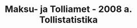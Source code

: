 ---
schema: default
title: Maksu- ja Tolliamet - 2008 a. Tollistatistika
title_en: Tax and Customs Board - Customs statistics for 2008
notes: '<a href=https://www.emta.ee/et/kontaktid-ja-ametist/maksulaekumine-statistika/maksu-ja-tolliameti-avaandmed>Maksu- ja Tolliameti avaandmed</a>. <a href=https://www.emta.ee/et/kontaktid-ja-ametist/avaandmed-maksulaekumine-statistika/tollistatistika>Tollistatistika</a>.'
notes_en: ''
department: ''
category:
  - Majandus ja rahandus
category_en:
  - Economy and Finance
resources:
  - name: Tariifikvootide ja seire statistika aastal 2008
    url: 'https://www.emta.ee/sites/default/files/kontaktid-ja-ametist/maksulaekumine-statistika/tollistatistika/2008/tariifikvootide_ja_seire_statistika_2008.pdf'
    format: PDF
    interactive: 'False'
  - name: Tollistatistika 2008. aastal
    url: 'https://www.emta.ee/sites/default/files/kontaktid-ja-ametist/maksulaekumine-statistika/tollistatistika/2008/aasta_2008.xls'
    format: XLS
    interactive: 'True'
  - name: Tollistatistika detsembris 2008
    url: 'https://www.emta.ee/sites/default/files/kontaktid-ja-ametist/maksulaekumine-statistika/tollistatistika/2008/detsember_2008.xls'
    format: XLS
    interactive: 'True'
  - name: Tollistatistika novembris 2008
    url: 'https://www.emta.ee/sites/default/files/kontaktid-ja-ametist/maksulaekumine-statistika/tollistatistika/2008/november_2008.xls'
    format: XLS
    interactive: 'True'
  - name: Tollistatistika oktoobris 2008
    url: 'https://www.emta.ee/sites/default/files/kontaktid-ja-ametist/maksulaekumine-statistika/tollistatistika/2008/oktoober_2008.xls'
    format: XLS
    interactive: 'True'
  - name: Tollistatistika septembris 2008
    url: 'https://www.emta.ee/sites/default/files/kontaktid-ja-ametist/maksulaekumine-statistika/tollistatistika/2008/september_2008.xls'
    format: XLS
    interactive: 'True'
  - name: Tollistatistika augustis 2008
    url: 'https://www.emta.ee/sites/default/files/kontaktid-ja-ametist/maksulaekumine-statistika/tollistatistika/2008/august_2008.xls'
    format: XLS
    interactive: 'True'
  - name: Tollistatistika juulis 2008
    url: 'https://www.emta.ee/sites/default/files/kontaktid-ja-ametist/maksulaekumine-statistika/tollistatistika/2008/juuli_2008.xls'
    format: XLS
    interactive: 'True'
  - name: Tollistatistika I poolaastal 2008
    url: 'https://www.emta.ee/sites/default/files/kontaktid-ja-ametist/maksulaekumine-statistika/tollistatistika/2008/poolaasta_2008.xls'
    format: XLS
    interactive: 'True'
  - name: Tollistatistika juunis 2008
    url: 'https://www.emta.ee/sites/default/files/kontaktid-ja-ametist/maksulaekumine-statistika/tollistatistika/2008/juuni_2008.xls'
    format: XLS
    interactive: 'True'
  - name: Tollistatistika mais 2008
    url: 'https://www.emta.ee/sites/default/files/kontaktid-ja-ametist/maksulaekumine-statistika/tollistatistika/2008/mai_2008.xls'
    format: XLS
    interactive: 'True'
  - name: Tollistatistika aprillis 2008
    url: 'https://www.emta.ee/sites/default/files/kontaktid-ja-ametist/maksulaekumine-statistika/tollistatistika/2008/aprill_2008.xls'
    format: XLS
    interactive: 'True'
  - name: Tollistatistika märtsis 2008
    url: 'https://www.emta.ee/sites/default/files/kontaktid-ja-ametist/maksulaekumine-statistika/tollistatistika/2008/marts_2008.xls'
    format: XLS
    interactive: 'True'
  - name: Tollistatistika veebruaris 2008
    url: 'https://www.emta.ee/sites/default/files/kontaktid-ja-ametist/maksulaekumine-statistika/tollistatistika/2008/veebruar_2008.xls'
    format: XLS
    interactive: 'True'
  - name: Tollistatistika jaanuaris 2008
    url: 'https://www.emta.ee/sites/default/files/kontaktid-ja-ametist/maksulaekumine-statistika/tollistatistika/2008/jaanuar_2008.xls'
    format: XLS
    interactive: 'True'
license: 'https://creativecommons.org/licenses/by-sa/3.0/ee/legalcode'
update_freq: ''
date_issued: 2017/03/18
date_modified: 2019/06/12
organization: Maksu- ja Tolliamet
maintainer_name: EMTA
maintainer_email: emta@emta.ee
maintainer_phone: ''
---